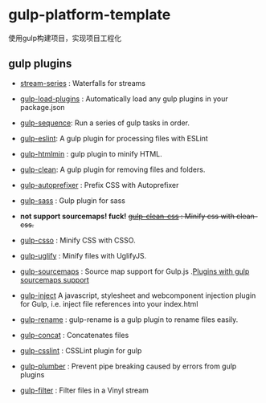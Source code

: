 # gulp-platform-template
使用gulp构建项目，实现项目工程化

## gulp plugins

+ [stream-series](https://www.npmjs.com/package/stream-series) : Waterfalls for streams

+ [gulp-load-plugins](https://www.npmjs.com/package/gulp-load-plugins) : Automatically load any gulp plugins in your package.json

+ [gulp-sequence](https://www.npmjs.com/package/gulp-sequence/): Run a series of gulp tasks in order.

+ [gulp-eslint](https://www.npmjs.com/package/gulp-eslint/): A gulp plugin for processing files with ESLint

+ [gulp-htmlmin](https://www.npmjs.com/package/gulp-htmlmin/) : gulp plugin to minify HTML.

+ [gulp-clean](https://www.npmjs.com/package/gulp-clean): A gulp plugin for removing files and folders.

+ [gulp-autoprefixer](https://github.com/sindresorhus/gulp-autoprefixer) : Prefix CSS with Autoprefixer

+ [gulp-sass](https://www.npmjs.com/package/gulp-sass) :  Gulp plugin for sass

+ **not support sourcemaps! fuck!**  ~~[gulp-clean-css](https://www.npmjs.com/package/gulp-clean-css) : Minify css with clean-css.~~
+ [gulp-csso](https://www.npmjs.com/package/gulp-csso) : Minify CSS with CSSO.

+ [gulp-uglify](https://www.npmjs.com/package/gulp-uglify) : Minify files with UglifyJS.

+ [gulp-sourcemaps](https://www.npmjs.com/package/gulp-sourcemaps) : Source map support for Gulp.js .[Plugins with gulp sourcemaps support](https://github.com/floridoo/gulp-sourcemaps/wiki/Plugins-with-gulp-sourcemaps-support)

+ [gulp-inject](https://www.npmjs.com/package/gulp-inject)
A javascript, stylesheet and webcomponent injection plugin for Gulp, i.e. inject file references into your index.html

+ [gulp-rename](https://www.npmjs.com/package/gulp-rename) : gulp-rename is a gulp plugin to rename files easily.

+ [gulp-concat](https://www.npmjs.com/package/gulp-concat) : Concatenates files

+ [gulp-csslint](https://www.npmjs.com/package/gulp-csslint/) : CSSLint plugin for gulp

+ [gulp-plumber](https://www.npmjs.com/package/gulp-plumber) : Prevent pipe breaking caused by errors from gulp plugins

+ [gulp-filter](https://www.npmjs.com/package/gulp-filter) : Filter files in a Vinyl stream
